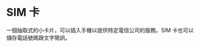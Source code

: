 [Title]: # (SIM 卡)
[Difficulty]: # (初學者)
[Order]: # (109)

# SIM 卡

一個抽取式的小卡片，可以插入手機以提供特定電信公司的服務。SIM 卡也可以儲存電話號碼跟文字簡訊。